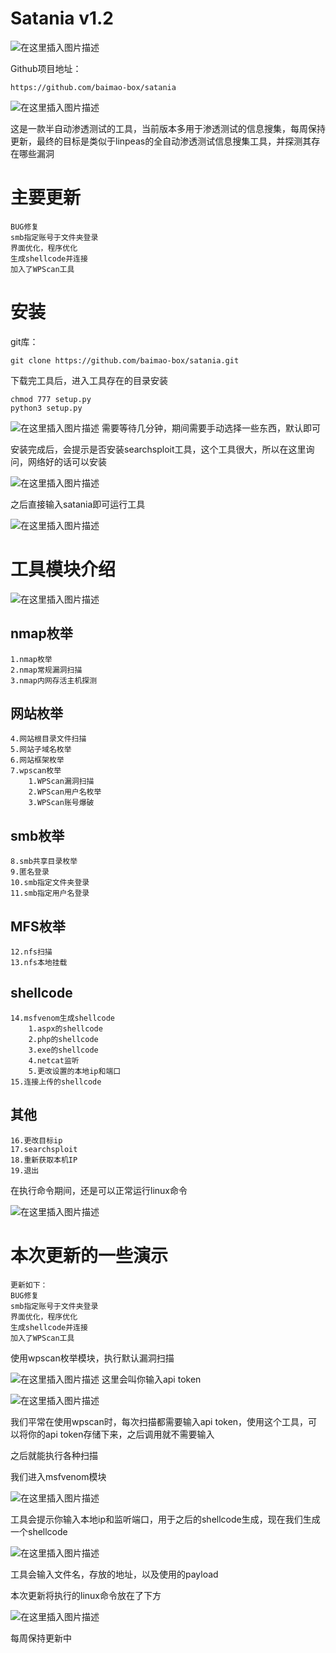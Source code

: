 ﻿# Satania v1.2
![在这里插入图片描述](https://img-blog.csdnimg.cn/18ab2eae3e0e4bfc86417229e147b914.png)

Github项目地址：
```
https://github.com/baimao-box/satania
```

![在这里插入图片描述](https://img-blog.csdnimg.cn/f917cecdb1ee49779dc592fa0746e663.png)

这是一款半自动渗透测试的工具，当前版本多用于渗透测试的信息搜集，每周保持更新，最终的目标是类似于linpeas的全自动渗透测试信息搜集工具，并探测其存在哪些漏洞

# 主要更新
```
BUG修复
smb指定账号于文件夹登录
界面优化，程序优化
生成shellcode并连接
加入了WPScan工具
```
# 安装
git库：
```
git clone https://github.com/baimao-box/satania.git
```
下载完工具后，进入工具存在的目录安装
```
chmod 777 setup.py
python3 setup.py
```
![在这里插入图片描述](https://img-blog.csdnimg.cn/cbc5ca0af70849148ae26e0f0b1b6ee1.png)
需要等待几分钟，期间需要手动选择一些东西，默认即可

安装完成后，会提示是否安装searchsploit工具，这个工具很大，所以在这里询问，网络好的话可以安装

![在这里插入图片描述](https://img-blog.csdnimg.cn/b69dcf649bca4ef29ad784eae002f013.png)

之后直接输入satania即可运行工具

![在这里插入图片描述](https://img-blog.csdnimg.cn/c8c501407b4a4a59b1b725c7bf8bd3db.png)
# 工具模块介绍
![在这里插入图片描述](https://img-blog.csdnimg.cn/045bb8d8ff8047c1bb55ecf3b96ed6a5.png)
## nmap枚举
```
1.nmap枚举
2.nmap常规漏洞扫描
3.nmap内网存活主机探测
```

## 网站枚举
```
4.网站根目录文件扫描
5.网站子域名枚举
6.网站框架枚举
7.wpscan枚举
	1.WPScan漏洞扫描
	2.WPScan用户名枚举
	3.WPScan账号爆破
```

## smb枚举
```
8.smb共享目录枚举
9.匿名登录
10.smb指定文件夹登录
11.smb指定用户名登录
```

## MFS枚举
```
12.nfs扫描
13.nfs本地挂载
```

## shellcode
```
14.msfvenom生成shellcode
	1.aspx的shellcode
	2.php的shellcode
	3.exe的shellcode
	4.netcat监听
	5.更改设置的本地ip和端口
15.连接上传的shellcode
```

## 其他
```
16.更改目标ip
17.searchsploit
18.重新获取本机IP
19.退出
```

在执行命令期间，还是可以正常运行linux命令

![在这里插入图片描述](https://img-blog.csdnimg.cn/a8fcf0ca92044ba6be2fc4b7a6115a17.png)
# 本次更新的一些演示
```
更新如下：
BUG修复
smb指定账号于文件夹登录
界面优化，程序优化
生成shellcode并连接
加入了WPScan工具
```
使用wpscan枚举模块，执行默认漏洞扫描

![在这里插入图片描述](https://img-blog.csdnimg.cn/1b214ced6f67454bb0d45d0236fce992.png)
这里会叫你输入api token

![在这里插入图片描述](https://img-blog.csdnimg.cn/1e724249717f43d3a1f4e4bc43d2e6a0.png)

我们平常在使用wpscan时，每次扫描都需要输入api token，使用这个工具，可以将你的api token存储下来，之后调用就不需要输入

之后就能执行各种扫描

我们进入msfvenom模块

![在这里插入图片描述](https://img-blog.csdnimg.cn/a0993ce73652446084d1d2ed5e763890.png)

工具会提示你输入本地ip和监听端口，用于之后的shellcode生成，现在我们生成一个shellcode

![在这里插入图片描述](https://img-blog.csdnimg.cn/b0cb3bac013543feb78efa311ceb543d.png)

工具会输入文件名，存放的地址，以及使用的payload

本次更新将执行的linux命令放在了下方

![在这里插入图片描述](https://img-blog.csdnimg.cn/f3cf08cd5dd34734b51c0d129c769707.png)

每周保持更新中
